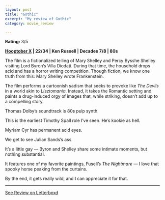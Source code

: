 ```yaml
---
layout: post
title: "Gothic"
excerpt: "My review of Gothic"
category: movie_review

---
```


**Rating:** 3/5

<b><a href="https://boxd.it/pmi12">Hooptober X</a> | 22/34 | Ken Russell | Decades 7/8 | 80s</b>

The film is a fictionalized telling of Mary Shelley and Percy Bysshe Shelley visiting Lord Byron’s Villa Diodati. During that time, the household drops acid and has a horror writing competition. Though fiction, we know one truth from this: Mary Shelley wrote Frankenstein.

The film performs a cartoonish sadism that seeks to provoke like <i>The Devils</i> in a world akin to <i>Lisztomania</i>. Instead, it takes the Romantic setting and paints a drug-induced orgy of images that, while striking, doesn’t add up to a compelling story.

Thomas Dolby’s soundtrack is 80s pulp synth.

This is the earliest Timothy Spall role I’ve seen. He’s kookie as hell.

Myriam Cyr has permanent acid eyes.

We get to see Julian Sands’s ass.

It’s a little gay — Byron and Shelley share some intimate moments, but nothing substantial.

It features one of my favorite paintings, Fuseli’s <i>The Nightmare</i> — I love that spooky horse peaking from the curtains.

By the end, it gets really wild, and I can appreciate it for that.

<hr>

[See Review on Letterboxd](https://boxd.it/51nz6D)
